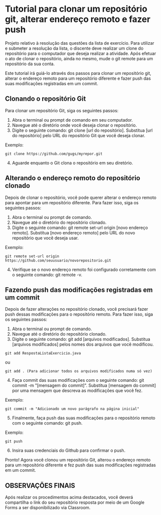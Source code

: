 # Tutorial para clonar um repositório git, alterar endereço remoto e fazer push

Projeto relativo à resolução das questões da lista de exercício. Para utilizar e submeter a resolução da lista, o discente deve realizar um clone 
do repositório para o computador que deseja realizar a atividade. Após efetuar o ato de clonar o repositório, ainda no mesmo, mude o git remote para
um repositório da sua conta.

Este tutorial irá guiá-lo através dos passos para clonar um repositório git, alterar o endereço remoto para um repositório diferente e fazer push das suas modificações registradas em um commit.

## Clonando o repositório Git

Para clonar um repositório Git, siga os seguintes passos:

1. Abra o terminal ou prompt de comando em seu computador.
2. Navegue até o diretório onde você deseja clonar o repositório.
3. Digite o seguinte comando: git clone [url do repositório]. Substitua [url do repositório] pelo URL do repositório Git que você deseja clonar.

Exemplo:

```
git clone https://github.com/gugs/myrepor.git
```

4. Aguarde enquanto o Git clona o repositório em seu diretório.

## Alterando o endereço remoto do repositório clonado

Depois de clonar o repositório, você pode querer alterar o endereço remoto para apontar para um repositório diferente. Para fazer isso, siga os seguintes passos:

1. Abra o terminal ou prompt de comando.
2. Navegue até o diretório do repositório clonado.
3. Digite o seguinte comando: git remote set-url origin [novo endereço remoto]. Substitua [novo endereço remoto] pelo URL do novo repositório que você deseja usar.

Exemplo:
```
git remote set-url origin https://github.com/seuusuario/novorepositorio.git
```
4. Verifique se o novo endereço remoto foi configurado corretamente com o seguinte comando: git remote -v.

## Fazendo push das modificações registradas em um commit

Depois de fazer alterações no repositório clonado, você precisará fazer push dessas modificações para o repositório remoto. Para fazer isso, siga os seguintes passos:

1. Abra o terminal ou prompt de comando.
2. Navegue até o diretório do repositório clonado.
3. Digite o seguinte comando: git add [arquivos modificados]. Substitua [arquivos modificados] pelos nomes dos arquivos que você modificou.

```
git add RespostaListaExercicio.java
```
ou

```
git add . (Para adicionar todos os arquivos modificados numa só vez)
```

4. Faça commit das suas modificações com o seguinte comando: git commit -m "[mensagem do commit]". Substitua [mensagem do commit] por uma mensagem que descreva as modificações que você fez.

Exemplo:

```
git commit -m "Adicionado um novo parágrafo na página inicial"
```

5. Finalmente, faça push das suas modificações para o repositório remoto com o seguinte comando: git push.

Exemplo:

```
git push
```

6. Insira suas credenciais do Github para confirmar o push.

Pronto! Agora você clonou um repositório Git, alterou o endereço remoto para um repositório diferente e fez push das suas modificações registradas em um commit.

## OBSERVAÇÕES FINAIS 

Após realizar os procedimentos acima destacados, você deverá compartilha o link do seu repositório resposta por meio de um Google Forms a ser disponibilizado via Classroom.
